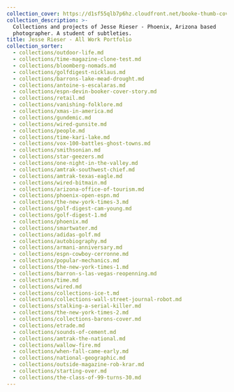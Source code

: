 ```yaml
---
collection_cover: https://d1sf55qlb7p6hz.cloudfront.net/booke-thumb-cover-1.jpg
collection_description: >-
  Collections and projects of Jesse Rieser - Phoenix, Arizona based
  photographer. A student of subtleties.
title: Jesse Rieser - All Work Portfolio
collection_sorter:
  - collections/outdoor-life.md
  - collections/time-magazine-clone-test.md
  - collections/bloomberg-nomads.md
  - collections/golfdigest-nicklaus.md
  - collections/barrons-lake-mead-drought.md
  - collections/antoine-s-escalaras.md
  - collections/espn-devin-booker-cover-story.md
  - collections/retail.md
  - collections/vanishing-folklore.md
  - collections/xmas-in-america.md
  - collections/gundemic.md
  - collections/wired-gunsite.md
  - collections/people.md
  - collections/time-kari-lake.md
  - collections/vox-100-battles-ghost-towns.md
  - collections/smithsonian.md
  - collections/star-geezers.md
  - collections/one-night-in-the-valley.md
  - collections/amtrak-southwest-chief.md
  - collections/amtrak-texas-eagle.md
  - collections/wired-bitmain.md
  - collections/arizona-office-of-tourism.md
  - collections/phoenix-open-espn.md
  - collections/the-new-york-times-3.md
  - collections/golf-digest-cam-young.md
  - collections/golf-digest-1.md
  - collections/phoenix.md
  - collections/smartwater.md
  - collections/adidas-golf.md
  - collections/autobiography.md
  - collections/armani-anniversary.md
  - collections/espn-cowboy-cerronne.md
  - collections/popular-mechanics.md
  - collections/the-new-york-times-1.md
  - collections/barron-s-las-vegas-reopenning.md
  - collections/time.md
  - collections/wired.md
  - collections/collections-ice-t.md
  - collections/collections-wall-street-journal-robot.md
  - collections/stalking-a-serial-killer.md
  - collections/the-new-york-times-2.md
  - collections/collections-barons-cover.md
  - collections/etrade.md
  - collections/sounds-of-cement.md
  - collections/amtrak-the-national.md
  - collections/wallow-fire.md
  - collections/when-fall-came-early.md
  - collections/national-geographic.md
  - collections/outside-magazine-rob-krar.md
  - collections/starting-over.md
  - collections/the-class-of-99-turns-30.md
---
```

